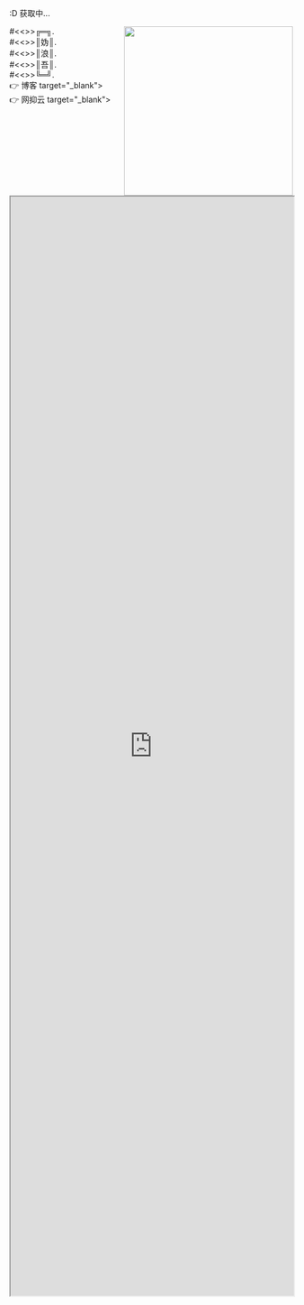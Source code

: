 <p id="hitokoto">:D 获取中...</p>
<!-- 一言API -->
<!-- 现代写法，推荐 -->
<!-- 兼容低版本浏览器 (包括 IE)，可移除 -->
<script src="https://cdn.jsdelivr.net/npm/bluebird@3/js/browser/bluebird.min.js"></script>
<script src="https://cdn.jsdelivr.net/npm/whatwg-fetch@2.0.3/fetch.min.js"></script>
<!--End-->
<script>
  fetch('https://v1.hitokoto.cn')
    .then(function (res){
      return res.json();
    })
    .then(function (data) {
      var hitokoto = document.getElementById('hitokoto');
      hitokoto.innerText = data.hitokoto + '——' + data.from_who +'【' + data.from + '】';
    })
    .catch(function (err) {
      console.error(err);
    })
</script>
<img align="right" width="300" src="https://cdn.jsdelivr.net/gh/BurtSweet/CDN/pic/%E4%BA%8C%E6%AC%A1%E5%85%83%E7%BE%8E%E5%B0%91%E5%A5%B3/000%E5%A4%B4%E5%83%8F.jpeg">
#<<>>╔═╗.<br>   
#<<>>║妫║.<br>   
#<<>>║浪║.<br>   
#<<>>║吾║.<br> 
#<<>>╚═╝.<br> 
👉 博客 target="_blank"> <br> 
👉 网抑云 target="_blank"><br> 

<br/>
<br/>
<div align="center"><iframe width=100% height=50% src="https://ip.skk.moe/simple" frameborder="1px"></iframe></div>

